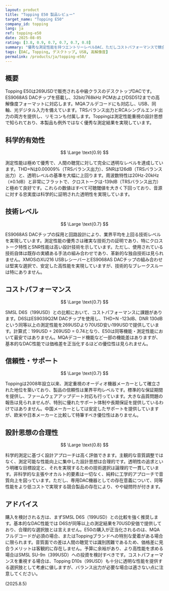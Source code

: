 ```yaml
---
layout: product
title: "Topping E50 製品レビュー"
target_name: "Topping E50"
company_id: topping
lang: ja
ref: topping-e50
date: 2025-08-05
rating: [3.8, 0.9, 0.7, 0.7, 0.7, 0.8]
summary: "優秀な測定性能を持つエントリーレベルDAC、ただしコストパフォーマンスで競合製品に劣る"
tags: [DAC, Topping, デスクトップ, USB, 高解像度]
permalink: /products/ja/topping-e50/
---
```


## 概要

Topping E50は269USDで販売される中級クラスのデスクトップDACです。ES9068AS DACチップを搭載し、32bit/768kHz PCMおよびDSD512までの高解像度フォーマットに対応します。MQAフルデコードにも対応し、USB、同軸、光デジタル入力を備えています。TRSバランス出力とRCAシングルエンド出力の両方を提供し、リモコンも付属します。Toppingは測定性能重視の設計思想で知られており、本製品も例外ではなく優秀な測定結果を実現しています。

## 科学的有効性

$$ \Large \text{0.9} $$

測定性能は極めて優秀で、人間の聴覚に対して完全に透明なレベルを達成しています。THD+Nは0.00009%（TRSバランス出力）、SNRは126dB（TRSバランス出力）と、透明レベルの基準を大幅に上回ります。周波数特性は20Hz-20kHz（±0.1dB）と非常にフラットで、クロストークは-139dB（TRSバランス出力）と極めて良好です。これらの数値はすべて可聴閾値を大きく下回っており、音源に対する忠実度は科学的に証明された透明性を実現しています。

## 技術レベル

$$ \Large \text{0.7} $$

ES9068AS DACチップの採用と回路設計により、業界平均を上回る技術レベルを実現しています。測定性能の優秀さは確実な技術力の証明であり、特にクロストーク特性とSNR性能は高い設計技術を示しています。ただし、使用されている技術自体は既存の実績ある手法の組み合わせであり、革新的な独自技術は見られません。XMOSのXU216 USBレシーバーとES9068AS DACチップの組み合わせは堅実な選択で、安定した高性能を実現していますが、技術的なブレークスルーは特にありません。

## コストパフォーマンス

$$ \Large \text{0.7} $$

SMSL D6S（199USD）との比較において、コストパフォーマンスに課題があります。D6SはES9039Q2M DACチップを使用し、THD+N -123dB、DNR 130dBという同等以上の測定性能を269USDより70USD安い199USDで提供しています。計算式：199USD ÷ 269USD = 0.74となり、E50は同等機能・測定性能において最安ではありません。MQAデコード機能など一部の機能差はありますが、基本的なDAC性能では価格差を正当化するほどの優位性は見られません。

## 信頼性・サポート

$$ \Large \text{0.7} $$

Toppingは2008年設立以来、測定重視のオーディオ機器メーカーとして確立された地位を築いており、製品の信頼性は業界平均レベルです。標準的な保証期間を提供し、ファームウェアアップデート対応も行っています。大きな品質問題の報告は見られませんが、特別に優れたサポート体制や長期保証を提供しているわけではありません。中国メーカーとしては安定したサポートを提供していますが、欧米や日本メーカーと比較して特筆すべき優位性はありません。

## 設計思想の合理性

$$ \Large \text{0.8} $$

科学的測定に基づく設計アプローチは高く評価できます。主観的な音質調整ではなく、測定可能な性能向上に集中した設計思想は合理的です。透明性の追求という明確な目標設定と、それを実現するための技術選択は論理的で一貫しています。非科学的な主張やオカルト的要素は一切なく、純粋に工学的アプローチで音質向上を図っています。ただし、専用DAC機器としての存在意義について、同等性能をより低コストで実現する競合製品の存在により、やや疑問符が付きます。

## アドバイス

購入を検討される方は、まずSMSL D6S（199USD）との比較を強く推奨します。基本的なDAC性能では D6Sが同等以上の測定結果を70USD安価で提供しており、合理的な選択肢とは言えません。E50の購入が正当化されるのは、MQAフルデコードが必須の場合、またはToppingブランドへの特別な愛着がある場合に限られます。音質面での差は人間の聴覚では識別困難であるため、価格差に見合うメリットは客観的に存在しません。予算に余裕があり、より高性能を求める場合はSMSL SU-9n（399USD）への投資を検討すべきです。コストパフォーマンスを重視する場合は、Topping D10s（99USD）も十分に透明な性能を提供する選択肢として考慮に値しますが、バランス出力が必要な場合は適さない点に注意してください。

(2025.8.5)
